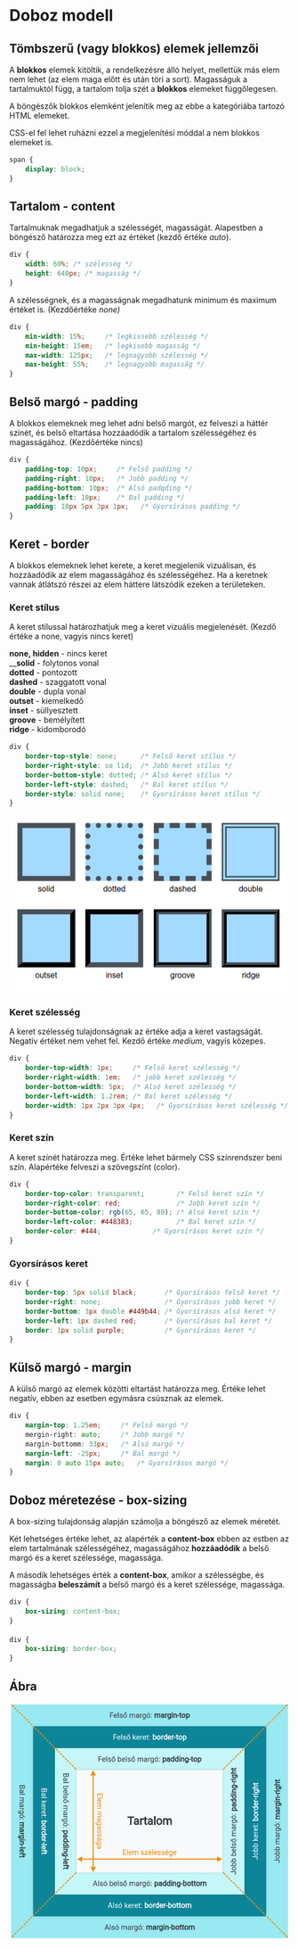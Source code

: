 # Doboz modell

## Tömbszerű \(vagy blokkos\) elemek jellemzői

A **blokkos** elemek kitöltik, a rendelkezésre álló helyet, mellettük más elem nem lehet \(az elem maga előtt és után töri a sort\). Magasságuk a tartalmuktól függ, a tartalom tolja szét a **blokkos** elemeket függőlegesen.

A böngészők blokkos elemként jelenítik meg az ebbe a kategóriába tartozó  
HTML elemeket.

CSS-el fel lehet ruházni ezzel a megjelenítési móddal  a nem blokkos elemeket is.

```css
span {
    display: block;
}
```

## Tartalom - content

Tartalmuknak megadhatjuk a szélességét, magasságát. Alapestben a böngésző határozza meg ezt az értéket \(kezdő értéke _auto_\).

```css
div {
    width: 60%; /* szélesség */
    height: 640px; /* magasság */
}
```

A szélességnek, és a magasságnak megadhatunk minimum és maximum értéket is. \(Kezdőértéke _none\)_

```css
div {
    min-width: 15%;     /* legkissebb szélesség */
    min-height: 15em;   /* legkisebb magasság */
    max-width: 125px;   /* legnagyobb szélesség */
    max-height: 55%;    /* legnagyobb magasság */
}
```

## Belső margó - padding

A blokkos elemeknek meg lehet adni belső margót, ez felveszi a háttér színét, és belső eltartása hozzáadódik a tartalom szélességéhez és magasságához. \(Kezdőértéke nincs\)

```css
div {
    padding-top: 10px;     /* Felső padding */
    padding-right: 10px;   /* Jobb padding */
    padding-bottom: 10px;  /* Alsó padqding */
    padding-left: 10px;    /* Bal padding */
    padding: 10px 5px 3px 1px;   /* Gyorsírásos padding */
}
```

## Keret - border

A blokkos elemeknek lehet kerete, a keret megjelenik vizuálisan, és hozzáadódik az elem magasságához és szélességéhez. Ha a keretnek vannak átlátszó részei az elem háttere látszódik ezeken a területeken.

### **Keret stílus**

A keret stílussal határozhatjuk meg a keret vizuális megjelenését. \(Kezdő értéke a none, vagyis nincs keret\)

**none, hidden** - nincs keret  
__**solid** - folytonos vonal  
**dotted** - pontozott  
**dashed** - szaggatott vonal  
**double** - dupla vonal  
**outset** - kiemelkedő  
**inset** - süllyesztett  
**groove** - bemélyített  
**ridge** - kidomborodó

```css
div {
    border-top-style: none;      /* Felső keret stílus */ 
    border-right-style: so lid;  /* Jobb keret stílus */
    border-bottom-style: dotted; /* Alsó keret stílus */
    border-left-style: dashed;   /* Bal keret stílus */
    border-style: solid none;    /* Gyorsírásos keret stílus */
}
```

![](../.gitbook/assets/border-style.png)

### **Keret szélesség**

A keret szélesség tulajdonságnak az értéke adja a keret vastagságát. Negatív értéket nem vehet fel. Kezdő értéke _medium_, vagyis közepes.

```css
div {
    border-top-width: 1px;     /* Felső keret szélesség */
    border-right-width: 1em;   /* jobb keret szélesség */
    border-bottom-width: 5px;  /* Alsó keret szélesség */
    border-left-width: 1.2rem; /* Bal keret szélesség */
    border-width: 1px 2px 3px 4px;   /* Gyorsírásos keret szélesség */
}
```

### **Keret szín**

A keret színét határozza meg. Értéke lehet bármely CSS színrendszer beni szín. Alapértéke felveszi a szövegszínt \(color\).

```css
div {
    border-top-color: transparent;        /* Felső keret szín */
    border-right-color: red;              /* Jobb keret szín */
    border-bottom-color: rgb(65, 65, 89); /* Alsó keret szín */
    border-left-color: #448383;           /* Bal keret szín */
    border-color: #444;             /* Gyorsírásos keret szín */
}
```

### **Gyorsírásos keret**

```css
div {
    border-top: 5px solid black;       /* Gyorsírásos felső keret */
    border-right: none;                /* Gyorsírásos jobb keret */
    border-bottom: 3px double #449b44; /* Gyorsírásos alsó keret */
    border-left: 1px dashed red;       /* Gyorsírásos bal keret */
    border: 1px solid purple;          /* Gyorsírásos keret */
}
```

## Külső margó - margin

A külső margó az elemek közötti eltartást határozza meg. Értéke lehet negatív, ebben az esetben egymásra csúsznak az elemek.

```css
div {
    margin-top: 1.25em;     /* Felső margó */
    mergin-right: auto;     /* Jobb margó */
    margin-bottomm: 33px;   /* Alsó margó */
    margin-left: -25px;     /* Bal margó */
    margin: 0 auto 15px auto;   /* Gyorsírásos margó */
}
```

## Doboz méretezése - box-sizing

A box-sizing tulajdonság alapján számolja a böngésző az elemek méretét.

Két lehetséges értéke lehet, az alapérték a **content-box** ebben az estben az elem tartalmának szélességéhez, magasságához **hozzáadódik** a belső margó és a keret szélessége, magassága.  
  
A második lehetséges érték a **content-box**, amikor a szélességbe, és magasságba **beleszámít** a belső margó és a keret szélessége, magassága.

```css
div {
    box-sizing: content-box;
}

div {
    box-sizing: border-box;
}
```

## Ábra

![](../.gitbook/assets/box-modell.png)

